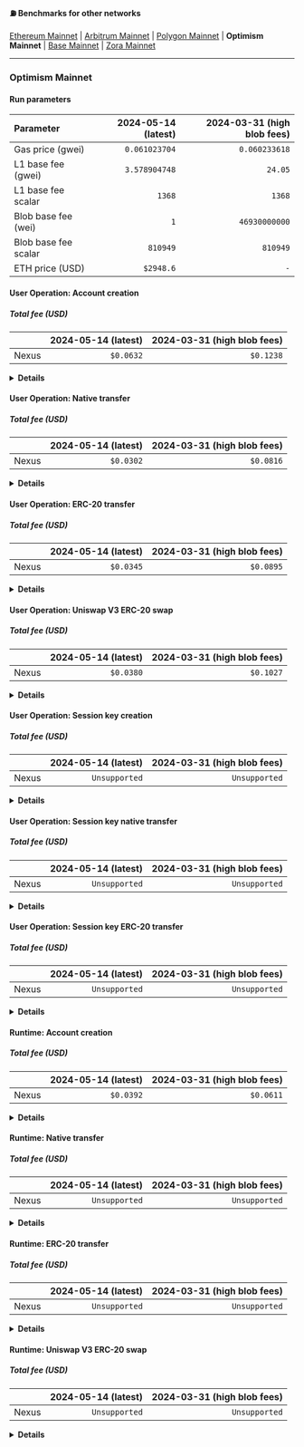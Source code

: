 #### ⛽️ Benchmarks for other networks

[Ethereum Mainnet](/benchmarks/ethereum.md) | [Arbitrum Mainnet](/benchmarks/arbitrum.md) | [Polygon Mainnet](/benchmarks/polygon.md) | **Optimism Mainnet** | [Base Mainnet](/benchmarks/base.md) | [Zora Mainnet](/benchmarks/zora.md)

---

<!-- BENCHMARK_RESULTS -->

### Optimism Mainnet

#### Run parameters

| Parameter            | 2024-05-14 (latest) | 2024-03-31 (high blob fees) |
| :------------------- | ------------------: | --------------------------: |
| Gas price (gwei)     |       `0.061023704` |               `0.060233618` |
| L1 base fee (gwei)   |       `3.578904748` |                     `24.05` |
| L1 base fee scalar   |              `1368` |                      `1368` |
| Blob base fee (wei)  |                 `1` |               `46930000000` |
| Blob base fee scalar |            `810949` |                    `810949` |
| ETH price (USD)      |           `$2948.6` |                         `-` |

#### User Operation: Account creation

##### Total fee (USD)

|       | 2024-05-14 (latest) | 2024-03-31 (high blob fees) |
| :---- | ------------------: | --------------------------: |
| Nexus |           `$0.0632` |                   `$0.1238` |

<details>
<summary><b>Details</b></summary>

##### 2024-05-14 (latest)

|       | Execution gas | Execution fee (ETH) | L1 gas |  L1 fee (ETH) | Total fee (ETH) | Total fee (USD) |
| :---- | ------------: | ------------------: | -----: | ------------: | --------------: | --------------: |
| Nexus |      `350384` |       `0.000021382` | `8664` | `0.000000042` |   `0.000021424` |       `$0.0632` |

##### 2024-03-31 (high blob fees)

|       | Execution gas | Execution fee (ETH) | L1 gas |  L1 fee (ETH) | Total fee (ETH) | Total fee (USD) |
| :---- | ------------: | ------------------: | -----: | ------------: | --------------: | --------------: |
| Nexus |      `350384` |       `0.000021105` | `8664` | `0.000020893` |   `0.000041998` |       `$0.1238` |

</details>

#### User Operation: Native transfer

##### Total fee (USD)

|       | 2024-05-14 (latest) | 2024-03-31 (high blob fees) |
| :---- | ------------------: | --------------------------: |
| Nexus |           `$0.0302` |                   `$0.0816` |

<details>
<summary><b>Details</b></summary>

##### 2024-05-14 (latest)

|       | Execution gas | Execution fee (ETH) | L1 gas |  L1 fee (ETH) | Total fee (ETH) | Total fee (USD) |
| :---- | ------------: | ------------------: | -----: | ------------: | --------------: | --------------: |
| Nexus |      `167456` |       `0.000010219` | `7288` | `0.000000036` |   `0.000010254` |       `$0.0302` |

##### 2024-03-31 (high blob fees)

|       | Execution gas | Execution fee (ETH) | L1 gas |  L1 fee (ETH) | Total fee (ETH) | Total fee (USD) |
| :---- | ------------: | ------------------: | -----: | ------------: | --------------: | --------------: |
| Nexus |      `167456` |       `0.000010086` | `7288` | `0.000017575` |   `0.000027662` |       `$0.0816` |

</details>

#### User Operation: ERC-20 transfer

##### Total fee (USD)

|       | 2024-05-14 (latest) | 2024-03-31 (high blob fees) |
| :---- | ------------------: | --------------------------: |
| Nexus |           `$0.0345` |                   `$0.0895` |

<details>
<summary><b>Details</b></summary>

##### 2024-05-14 (latest)

|       | Execution gas | Execution fee (ETH) | L1 gas |  L1 fee (ETH) | Total fee (ETH) | Total fee (USD) |
| :---- | ------------: | ------------------: | -----: | ------------: | --------------: | --------------: |
| Nexus |      `191241` |       `0.000011670` | `7804` | `0.000000038` |   `0.000011708` |       `$0.0345` |

##### 2024-03-31 (high blob fees)

|       | Execution gas | Execution fee (ETH) | L1 gas |  L1 fee (ETH) | Total fee (ETH) | Total fee (USD) |
| :---- | ------------: | ------------------: | -----: | ------------: | --------------: | --------------: |
| Nexus |      `191241` |       `0.000011519` | `7804` | `0.000018819` |   `0.000030339` |       `$0.0895` |

</details>

#### User Operation: Uniswap V3 ERC-20 swap

##### Total fee (USD)

|       | 2024-05-14 (latest) | 2024-03-31 (high blob fees) |
| :---- | ------------------: | --------------------------: |
| Nexus |           `$0.0380` |                   `$0.1027` |

<details>
<summary><b>Details</b></summary>

##### 2024-05-14 (latest)

|       | Execution gas | Execution fee (ETH) | L1 gas |  L1 fee (ETH) | Total fee (ETH) | Total fee (USD) |
| :---- | ------------: | ------------------: | -----: | ------------: | --------------: | --------------: |
| Nexus |      `210391` |       `0.000012839` | `9188` | `0.000000045` |   `0.000012884` |       `$0.0380` |

##### 2024-03-31 (high blob fees)

|       | Execution gas | Execution fee (ETH) | L1 gas |  L1 fee (ETH) | Total fee (ETH) | Total fee (USD) |
| :---- | ------------: | ------------------: | -----: | ------------: | --------------: | --------------: |
| Nexus |      `210391` |       `0.000012673` | `9188` | `0.000022157` |   `0.000034830` |       `$0.1027` |

</details>

#### User Operation: Session key creation

##### Total fee (USD)

|       | 2024-05-14 (latest) | 2024-03-31 (high blob fees) |
| :---- | ------------------: | --------------------------: |
| Nexus |       `Unsupported` |               `Unsupported` |

<details>
<summary><b>Details</b></summary>

##### 2024-05-14 (latest)

|       | Execution gas | Execution fee (ETH) | L1 gas | L1 fee (ETH) | Total fee (ETH) | Total fee (USD) |
| :---- | ------------: | ------------------: | -----: | -----------: | --------------: | --------------: |
| Nexus |           `-` |                 `-` |    `-` |          `-` |             `-` |             `-` |

##### 2024-03-31 (high blob fees)

|       | Execution gas | Execution fee (ETH) | L1 gas | L1 fee (ETH) | Total fee (ETH) | Total fee (USD) |
| :---- | ------------: | ------------------: | -----: | -----------: | --------------: | --------------: |
| Nexus |           `-` |                 `-` |    `-` |          `-` |             `-` |             `-` |

</details>

#### User Operation: Session key native transfer

##### Total fee (USD)

|       | 2024-05-14 (latest) | 2024-03-31 (high blob fees) |
| :---- | ------------------: | --------------------------: |
| Nexus |       `Unsupported` |               `Unsupported` |

<details>
<summary><b>Details</b></summary>

##### 2024-05-14 (latest)

|       | Execution gas | Execution fee (ETH) | L1 gas | L1 fee (ETH) | Total fee (ETH) | Total fee (USD) |
| :---- | ------------: | ------------------: | -----: | -----------: | --------------: | --------------: |
| Nexus |           `-` |                 `-` |    `-` |          `-` |             `-` |             `-` |

##### 2024-03-31 (high blob fees)

|       | Execution gas | Execution fee (ETH) | L1 gas | L1 fee (ETH) | Total fee (ETH) | Total fee (USD) |
| :---- | ------------: | ------------------: | -----: | -----------: | --------------: | --------------: |
| Nexus |           `-` |                 `-` |    `-` |          `-` |             `-` |             `-` |

</details>

#### User Operation: Session key ERC-20 transfer

##### Total fee (USD)

|       | 2024-05-14 (latest) | 2024-03-31 (high blob fees) |
| :---- | ------------------: | --------------------------: |
| Nexus |       `Unsupported` |               `Unsupported` |

<details>
<summary><b>Details</b></summary>

##### 2024-05-14 (latest)

|       | Execution gas | Execution fee (ETH) | L1 gas | L1 fee (ETH) | Total fee (ETH) | Total fee (USD) |
| :---- | ------------: | ------------------: | -----: | -----------: | --------------: | --------------: |
| Nexus |           `-` |                 `-` |    `-` |          `-` |             `-` |             `-` |

##### 2024-03-31 (high blob fees)

|       | Execution gas | Execution fee (ETH) | L1 gas | L1 fee (ETH) | Total fee (ETH) | Total fee (USD) |
| :---- | ------------: | ------------------: | -----: | -----------: | --------------: | --------------: |
| Nexus |           `-` |                 `-` |    `-` |          `-` |             `-` |             `-` |

</details>

#### Runtime: Account creation

##### Total fee (USD)

|       | 2024-05-14 (latest) | 2024-03-31 (high blob fees) |
| :---- | ------------------: | --------------------------: |
| Nexus |           `$0.0392` |                   `$0.0611` |

<details>
<summary><b>Details</b></summary>

##### 2024-05-14 (latest)

|       | Execution gas | Execution fee (ETH) | L1 gas |  L1 fee (ETH) | Total fee (ETH) | Total fee (USD) |
| :---- | ------------: | ------------------: | -----: | ------------: | --------------: | --------------: |
| Nexus |      `217707` |       `0.000013285` | `3152` | `0.000000015` |   `0.000013301` |       `$0.0392` |

##### 2024-03-31 (high blob fees)

|       | Execution gas | Execution fee (ETH) | L1 gas |  L1 fee (ETH) | Total fee (ETH) | Total fee (USD) |
| :---- | ------------: | ------------------: | -----: | ------------: | --------------: | --------------: |
| Nexus |      `217707` |       `0.000013113` | `3152` | `0.000007601` |   `0.000020714` |       `$0.0611` |

</details>

#### Runtime: Native transfer

##### Total fee (USD)

|       | 2024-05-14 (latest) | 2024-03-31 (high blob fees) |
| :---- | ------------------: | --------------------------: |
| Nexus |       `Unsupported` |               `Unsupported` |

<details>
<summary><b>Details</b></summary>

##### 2024-05-14 (latest)

|       | Execution gas | Execution fee (ETH) | L1 gas | L1 fee (ETH) | Total fee (ETH) | Total fee (USD) |
| :---- | ------------: | ------------------: | -----: | -----------: | --------------: | --------------: |
| Nexus |           `-` |                 `-` |    `-` |          `-` |             `-` |             `-` |

##### 2024-03-31 (high blob fees)

|       | Execution gas | Execution fee (ETH) | L1 gas | L1 fee (ETH) | Total fee (ETH) | Total fee (USD) |
| :---- | ------------: | ------------------: | -----: | -----------: | --------------: | --------------: |
| Nexus |           `-` |                 `-` |    `-` |          `-` |             `-` |             `-` |

</details>

#### Runtime: ERC-20 transfer

##### Total fee (USD)

|       | 2024-05-14 (latest) | 2024-03-31 (high blob fees) |
| :---- | ------------------: | --------------------------: |
| Nexus |       `Unsupported` |               `Unsupported` |

<details>
<summary><b>Details</b></summary>

##### 2024-05-14 (latest)

|       | Execution gas | Execution fee (ETH) | L1 gas | L1 fee (ETH) | Total fee (ETH) | Total fee (USD) |
| :---- | ------------: | ------------------: | -----: | -----------: | --------------: | --------------: |
| Nexus |           `-` |                 `-` |    `-` |          `-` |             `-` |             `-` |

##### 2024-03-31 (high blob fees)

|       | Execution gas | Execution fee (ETH) | L1 gas | L1 fee (ETH) | Total fee (ETH) | Total fee (USD) |
| :---- | ------------: | ------------------: | -----: | -----------: | --------------: | --------------: |
| Nexus |           `-` |                 `-` |    `-` |          `-` |             `-` |             `-` |

</details>

#### Runtime: Uniswap V3 ERC-20 swap

##### Total fee (USD)

|       | 2024-05-14 (latest) | 2024-03-31 (high blob fees) |
| :---- | ------------------: | --------------------------: |
| Nexus |       `Unsupported` |               `Unsupported` |

<details>
<summary><b>Details</b></summary>

##### 2024-05-14 (latest)

|       | Execution gas | Execution fee (ETH) | L1 gas | L1 fee (ETH) | Total fee (ETH) | Total fee (USD) |
| :---- | ------------: | ------------------: | -----: | -----------: | --------------: | --------------: |
| Nexus |           `-` |                 `-` |    `-` |          `-` |             `-` |             `-` |

##### 2024-03-31 (high blob fees)

|       | Execution gas | Execution fee (ETH) | L1 gas | L1 fee (ETH) | Total fee (ETH) | Total fee (USD) |
| :---- | ------------: | ------------------: | -----: | -----------: | --------------: | --------------: |
| Nexus |           `-` |                 `-` |    `-` |          `-` |             `-` |             `-` |

</details>

<!-- /BENCHMARK_RESULTS -->
